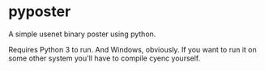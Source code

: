 pyposter
========

A simple usenet binary poster using python.

Requires Python 3 to run. And Windows, obviously. If you want to run it on some other system you'll have to compile cyenc yourself.
